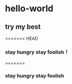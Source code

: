 # hello-world
## try my best
<<<<<<< HEAD
### stay hungry stay foolish！
=======
### stay hungry stay foolish
